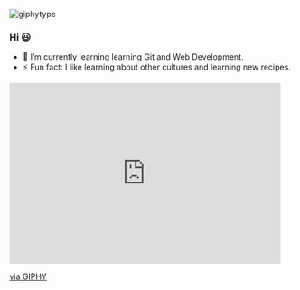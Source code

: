 ![giphytype](https://user-images.githubusercontent.com/54687648/126887046-70dba670-d85a-4ed5-b449-a91f1fafdcfd.gif)
### Hi 😃




- 🌱 I’m currently learning learning Git and Web Development.
- ⚡ Fun fact: I like learning about other cultures and learning new recipes.

<iframe src="https://giphy.com/embed/13rQ7rrTrvZXlm" width="480" height="320" frameBorder="0" class="giphy-embed" allowFullScreen></iframe><p><a href="https://giphy.com/gifs/geek-the-incredibles-writing-schedule-13rQ7rrTrvZXlm">via GIPHY</a></p>






